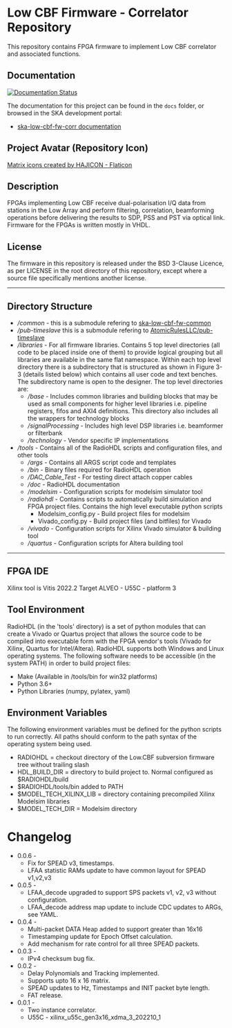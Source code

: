 # Low CBF Firmware - Correlator Repository
This repository contains FPGA firmware to implement Low CBF correlator and
associated functions.

## Documentation
[![Documentation Status](https://readthedocs.org/projects/ska-telescope-ska-low-cbf-fw-corr/badge/?version=latest)](https://developer.skao.int/projects/ska-low-cbf-fw-corr/en/latest/?badge=latest)

The documentation for this project can be found in the `docs` folder, or browsed in the SKA development portal:

* [ska-low-cbf-fw-corr documentation](https://developer.skatelescope.org/projects/ska-low-cbf-fw-corr/en/latest/index.html "SKA Developer Portal: ska-low-cbf-fw-corr documentation")

## Project Avatar (Repository Icon)
[Matrix icons created by HAJICON - Flaticon](https://www.flaticon.com/free-icons/matrix "matrix icons")

## Description

FPGAs implementing Low CBF receive dual-polarisation I/Q data from stations in
the Low Array and perform filtering, correlation, beamforming operations before
delivering the results to SDP, PSS and PST via optical link. Firmware for the
FPGAs is written mostly in VHDL.

## License

The firmware in this repository is released under the BSD 3-Clause Licence, as
per LICENSE in the root directory of this repository, except where a source file
specifically mentions another license.

---

## Directory Structure

* _/common_ - this is a submodule refering to
  [ska-low-cbf-fw-common](https://gitlab.com/ska-telescope/low-cbf/ska-low-cbf-fw-common)
* _/pub-timeslave_ this is a submodule refering to
  [AtomicRulesLLC/pub-timeslave](https://github.com/AtomicRulesLLC/pub-timeslave)
* _/libraries_ - For all firmware libraries. Contains 5 top level directories
  (all code to be placed inside one of them) to provide logical grouping but all
  libraries are available in the same flat namespace. Within each top level
  directory there is a subdirectory that is structured as shown in Figure 3-3
  (details listed below) which contains all user code and text benches. The
  subdirectory name is open to the designer. The top level directories are:
  * _/base_ - Includes common libraries and building blocks that may be used as
    small components for higher level libraries i.e. pipeline registers, fifos
    and AXI4 definitions. This directory also includes all the wrappers for
    technology blocks
  * _/signalProcessing_ - Includes high level DSP libraries i.e. beamformer or
    filterbank
  * _/technology_ - Vendor specific IP implementations
* _/tools_ - Contains all of the RadioHDL scripts and configuration files, and
  other tools
  * _/args_ - Contains all ARGS script code and templates
  * _/bin_ - Binary files required for RadioHDL operation
  * _/DAC_Cable_Test_ - For testing direct attach copper cables
  * _/doc_ - RadioHDL documentation
  * _/modelsim_ - Configuration scripts for modelsim simulator tool
  * _/radiohdl_ - Contains scripts to automatically build simulation and FPGA
    project files. Contains the high level executable python scripts
    * Modelsim_config.py - Build project files for modelsim
    * Vivado_config.py - Build project files (and bitfiles) for Vivado
  * _/vivado_ - Configuration scripts for Xilinx Vivado simulator & building
    tool
  * _/quartus_ - Configuration scripts for Altera building tool

---

## FPGA IDE

Xilinx tool is Vitis 2022.2
Target ALVEO - U55C - platform 3

## Tool Environment

RadioHDL (in the 'tools' directory) is a set of python modules that can create a
Vivado or Quartus project that allows the source code to be compiled into
executable form with the FPGA vendor's tools (Vivado for Xilinx, Quartus for
Intel/Altera). RadioHDL supports both Windows and Linux operating systems. The
following software needs to be accessible (in the system PATH) in order to build
project files:

* Make (Available in /tools/bin for win32 platforms)
* Python 3.6+
* Python Libraries (numpy, pylatex, yaml)

## Environment Variables

The following environment variables must be defined for the python scripts to
run correctly. All paths should conform to the path syntax of the operating
system being used.

* RADIOHDL = checkout directory of the Low.CBF subversion firmware tree without trailing slash
* HDL_BUILD_DIR = directory to build project to. Normal configured as $RADIOHDL/build
* $RADIOHDL/tools/bin added to PATH
* $MODEL_TECH_XILINX_LIB = directory containing precompiled Xilinx Modelsim libraries
* $MODEL_TECH_DIR = Modelsim directory

# Changelog
* 0.0.6 - 
    * Fix for SPEAD v3, timestamps.
    * LFAA statistic RAMs update to have common layout for SPEAD v1,v2,v3
* 0.0.5 - 
    * LFAA_decode upgraded to support SPS packets v1, v2, v3 without configuration.
    * LFAA_decode address map update to include CDC updates to ARGs, see YAML.
* 0.0.4 - 
    * Multi-packet DATA Heap added to support greater than 16x16
    * Timestamping update for Epoch Offset calculation.
    * Add mechanism for rate control for all three SPEAD packets.
* 0.0.3 - 
    * IPv4 checksum bug fix.
* 0.0.2 - 
    * Delay Polynomials and Tracking implemented.
    * Supports upto 16 x 16 matrix.
    * SPEAD updates to Hz, Timestamps and INIT packet byte length.
    * FAT release.
* 0.0.1 - 
    * Two instance correlator.
    * U55C  - xilinx_u55c_gen3x16_xdma_3_202210_1
